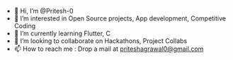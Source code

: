 - 👋 Hi, I’m @Pritesh-0
- 👀 I’m interested in Open Source projects, App development, Competitive Coding
- 🌱 I’m currently learning Flutter, C
- 💞️ I’m looking to collaborate on Hackathons, Project Collabs
- 📫 How to reach me : Drop a mail at priteshagrawal0@gmail.com

<!---
Pritesh-0/Pritesh-0 is a ✨ special ✨ repository because its `README.md` (this file) appears on your GitHub profile.
You can click the Preview link to take a look at your changes.
--->
